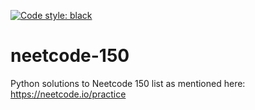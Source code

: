 [![Code style: black](https://img.shields.io/badge/code%20style-black-000000.svg)](https://github.com/psf/black)
# neetcode-150
Python solutions to Neetcode 150 list as mentioned here: https://neetcode.io/practice
